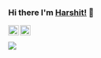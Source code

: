 ### Hi there I'm [Harshit!](https://harshitruwali.github.io) 👋
<a href="https://t.me/harshitruwali">
  <img align="left" alt="Harshit Ruwali | Telegram" width="21px" src="https://image.flaticon.com/icons/svg/2111/2111644.svg" />
</a>
<a href="https://www.linkedin.com/in/harshitruwali/">
  <img align="left" alt="Harshit Ruwali | Linkedin" width="21px" src="https://image.flaticon.com/icons/svg/2111/2111499.svg"/>
</a>

<br>
<br>

<!--
**HarshitRuwali/HarshitRuwali** is a ✨ _special_ ✨ repository because its `README.md` (this file) appears on your GitHub profile.
 ...
- 🤔 I’m looking for help with ...
- 😄 Pronouns: ... 
Here are some ideas to get you started:
- 🔭 I’m currently working on [Workknot-Web](https://github.com/WorkKnot/Workknot-Web).
- 🌱 I’m currently learning ReactJS.
- 👯 I’m looking to collaborate on [Rock OS](http://github.com/HarshitRuwali/Rock_OS).
- 💬 Ask me about technical stuff, I'm happy to help!
- 📫 How to reach me: message me on [Telegram](https://t.me/harshitruwali) or reach out at [Linkedin](http://linkedin.com/in/harshitruwali/).
- ⚡ Fun fact: All-nighter for programming only, nothing else, not even for Netflix.
-->


<img src = "https://github-readme-stats.vercel.app/api?username=HarshitRuwali&include_all_commits=true&count_private=true&&show_icons=true&title_color=fff&icon_color=79ff97&text_color=9f9f9f&bg_color=151515">
